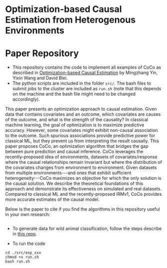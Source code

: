 # Optimization-based Causal Estimation from Heterogenous Environments

# Paper Repository
* This repository contains the code to implement all examples of CoCo as described in [Optimization-based Causal Estimation]() by Mingzhang Yin, Yixin Wang and David Blei.
* The python scripts are included in the folder `src/`. The bash files to submit jobs to the cluster are included as `run.sh` (note that this depends on the machine and the bash file might need to be changed accordingly).

This paper presents an optimization approach to causal
  estimation. Given data that contains covariates and an outcome,
  which covariates are causes of the outcome, and what is the strength
  of the causality? In classical machine learning, the goal of
  optimization is to maximize predictive accuracy. However, some
  covariates might exhibit non-causal association to the outcome. Such
  spurious associations provide predictive power for classical ML, but
  they prevent us from interpreting the result causally.  This paper
  proposes CoCo, an optimization algorithm that bridges the gap
  between pure prediction and causal inference. CoCo leverages
  the recently-proposed idea of environments, datasets of
  covariates/response where the causal relationships remain invariant
  but where the distribution of the covariates changes from
  environment to environment. Given datasets from multiple
  environments---and ones that exhibit sufficient
  heterogeneity---CoCo maximizes an objective for which the only
  solution is the causal solution. We describe the theoretical
  foundations of this approach and demonstrate its effectiveness on
  simulated and real datasets. Compared to classical ML and the
  recently-proposed IRMv1, CoCo provides more accurate estimates
  of the causal model.

Below is the paper to cite if you find the algorithms in this repository useful in your own research:
```
```

* To generate data for wild animal classification, follow the steps describe in [this repo](https://github.com/fastforwardlabs/causality-for-ml). 

* To run the code
```
cd ./src/exp_xxx
chmod +x run.sh
bash run.sh
```
